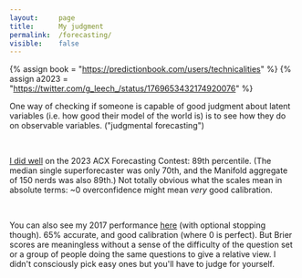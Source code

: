 ```yaml
---
layout:     page
title:      My judgment
permalink:  /forecasting/
visible:    false
---
```


{%  assign book = "https://predictionbook.com/users/technicalities"    %}
{%  assign a2023 = "https://twitter.com/g_leech_/status/1769653432174920076"    %}


One way of checking if someone is capable of good judgment about latent variables (i.e. how good their model of the world is) is to see how they do on observable variables. ("judgmental forecasting")

<br>

<a href="{{a2023}}">I did well</a> on the 2023 ACX Forecasting Contest: 89th percentile. (The median single superforecaster was only 70th, and the Manifold aggregate of 150 nerds was also 89th.) Not totally obvious what the scales mean in absolute terms: ~0 overconfidence might mean _very_ good calibration.

<br>

You can also see my 2017 performance <a href="{{book}}">here</a> (with optional stopping though). 65% accurate, and good calibration (where 0 is perfect). But Brier scores are meaningless without a sense of the difficulty of the question set or a group of people doing the same questions to give a relative view. I didn't consciously pick easy ones but you'll have to judge for yourself.



